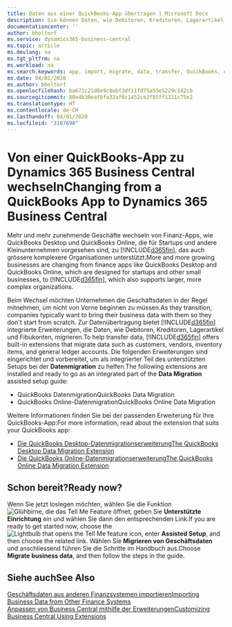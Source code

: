 ```yaml
---
title: Daten aus einer QuickBooks-App übertragen | Microsoft Docs
description: Sie können Daten, wie Debitoren, Kreditoren, Lagerartikel und Fibukonten aus QuickBooks-Apps auf Business Central migrieren.
documentationcenter: ''
author: bholtorf
ms.service: dynamics365-business-central
ms.topic: article
ms.devlang: na
ms.tgt_pltfrm: na
ms.workload: na
ms.search.keywords: app, import, migrate, data, transfer, QuickBooks, customize
ms.date: 04/01/2020
ms.author: bholtorf
ms.openlocfilehash: ba671c21d0e9c8ebf3df11fd75a55e5229c142cb
ms.sourcegitcommit: 88e4b30eaf6fa32af0c1452ce2f85ff1111c75e2
ms.translationtype: HT
ms.contentlocale: de-CH
ms.lasthandoff: 04/01/2020
ms.locfileid: "3187690"
---
```

# <a name="changing-from-a-quickbooks-app-to-dynamics-365-business-central"></a><span data-ttu-id="b4ece-103">Von einer QuickBooks-App zu Dynamics 365 Business Central wechseln</span><span class="sxs-lookup"><span data-stu-id="b4ece-103">Changing from a QuickBooks App to Dynamics 365 Business Central</span></span>
<span data-ttu-id="b4ece-104">Mehr und mehr zunehmende Geschäfte wechseln von Finanz-Apps, wie QuickBooks Desktop und QuickBooks Online, die für Startups und andere Kleinunternehmen vorgesehen sind, zu [!INCLUDE[d365fin](includes/d365fin_md.md)], das auch grössere komplexere Organisationen unterstützt.</span><span class="sxs-lookup"><span data-stu-id="b4ece-104">More and more growing businesses are changing from finance apps like QuickBooks Desktop and QuickBooks Online, which are designed for startups and other small businesses, to [!INCLUDE[d365fin](includes/d365fin_md.md)], which also supports larger, more complex organizations.</span></span> 

<span data-ttu-id="b4ece-105">Beim Wechsel möchten Unternehmen die Geschäftsdaten in der Regel mitnehmen, um nicht von Vorne beginnen zu müssen.</span><span class="sxs-lookup"><span data-stu-id="b4ece-105">As they transition, companies typically want to bring their business data with them so they don't start from scratch.</span></span> <span data-ttu-id="b4ece-106">Zur Datenübertragung bietet [!INCLUDE[d365fin](includes/d365fin_md.md)] integrierte Erweiterungen, die Daten, wie Debitoren, Kreditoren, Lagerartikel und Fibukonten, migrieren.</span><span class="sxs-lookup"><span data-stu-id="b4ece-106">To help transfer data, [!INCLUDE[d365fin](includes/d365fin_md.md)] offers built-in extensions that migrate data such as customers, vendors, inventory items, and general ledger accounts.</span></span> <span data-ttu-id="b4ece-107">Die folgenden Erweiterungen sind eingerichtet und vorbereitet, um als integrierter Teil des unterstützten Setups bei der **Datenmigration** zu helfen.</span><span class="sxs-lookup"><span data-stu-id="b4ece-107">The following extensions are installed and ready to go as an integrated part of the **Data Migration** assisted setup guide:</span></span>

* <span data-ttu-id="b4ece-108">QuickBooks Datenmigration</span><span class="sxs-lookup"><span data-stu-id="b4ece-108">QuickBooks Data Migration</span></span> 
* <span data-ttu-id="b4ece-109">QuickBooks Online-Datenmigration</span><span class="sxs-lookup"><span data-stu-id="b4ece-109">QuickBooks Online Data Migration</span></span>

<span data-ttu-id="b4ece-110">Weitere Informationen finden Sie bei der passenden Erweiterung für Ihre QuickBooks-App:</span><span class="sxs-lookup"><span data-stu-id="b4ece-110">For more information, read about the extension that suits your QuickBooks app:</span></span>   

* [<span data-ttu-id="b4ece-111">Die QuickBooks Desktop-Datenmigrationserweiterung</span><span class="sxs-lookup"><span data-stu-id="b4ece-111">The QuickBooks Desktop Data Migration Extension</span></span>](ui-extensions-quickbooks-data-migration.md)
* [<span data-ttu-id="b4ece-112">Die QuickBooks Online-Datenmigrationserweiterung</span><span class="sxs-lookup"><span data-stu-id="b4ece-112">The QuickBooks Online Data Migration Extension</span></span>](ui-extensions-quickbooks-online-data-migration.md)

## <a name="ready-now"></a><span data-ttu-id="b4ece-113">Schon bereit?</span><span class="sxs-lookup"><span data-stu-id="b4ece-113">Ready now?</span></span>
<span data-ttu-id="b4ece-114">Wenn Sie jetzt loslegen möchten, wählen Sie die Funktion ![Glühbirne, die das Tell Me Feature](media/ui-search/search_small.png "Tell Me-Funktion") öffnet, geben Sie **Unterstützte Einrichtung** ein und wählen Sie dann den entsprechenden Link.</span><span class="sxs-lookup"><span data-stu-id="b4ece-114">If you are ready to get started now, choose the ![Lightbulb that opens the Tell Me feature](media/ui-search/search_small.png "Tell me what you want to do") icon, enter **Assisted Setup**, and then choose the related link.</span></span> <span data-ttu-id="b4ece-115">Wählen Sie **Migrieren von Geschäftsdaten** und anschliessend führen Sie die Schritte im Handbuch aus.</span><span class="sxs-lookup"><span data-stu-id="b4ece-115">Choose **Migrate business data**, and then follow the steps in the guide.</span></span>

## <a name="see-also"></a><span data-ttu-id="b4ece-116">Siehe auch</span><span class="sxs-lookup"><span data-stu-id="b4ece-116">See Also</span></span>
[<span data-ttu-id="b4ece-117">Geschäftsdaten aus anderen Finanzsystemen importieren</span><span class="sxs-lookup"><span data-stu-id="b4ece-117">Importing Business Data from Other Finance Systems</span></span>](across-import-data-configuration-packages.md)  
[<span data-ttu-id="b4ece-118">Anpassen von Business Central mithilfe der Erweiterungen</span><span class="sxs-lookup"><span data-stu-id="b4ece-118">Customizing Business Central Using Extensions</span></span>](ui-extensions.md)   
